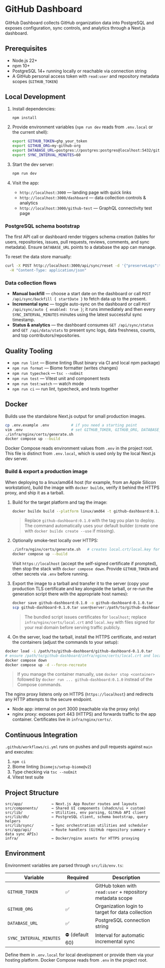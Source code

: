 # GitHub Dashboard

GitHub Dashboard collects GitHub organization data into PostgreSQL and exposes
configuration, sync controls, and analytics through a Next.js dashboard.

## Prerequisites

- Node.js 22+
- npm 10+
- PostgreSQL 14+ running locally or reachable via connection string
- A GitHub personal access token with `read:user` and repository metadata
  scopes (`GITHUB_TOKEN`)

## Local Development

1. Install dependencies:

   ```bash
   npm install
   ```

2. Provide environment variables (`npm run dev` reads from `.env.local` or the
   current shell):

   ```bash
   export GITHUB_TOKEN=ghp_your_token
   export GITHUB_ORG=my-github-org
   export DATABASE_URL=postgres://postgres:postgres@localhost:5432/github_dashboard
   export SYNC_INTERVAL_MINUTES=60
   ```

3. Start the dev server:

   ```bash
   npm run dev
   ```

4. Visit the app:

   - `http://localhost:3000` — landing page with quick links
   - `http://localhost:3000/dashboard` — data collection controls & analytics
   - `http://localhost:3000/github-test` — GraphQL connectivity test page

### PostgreSQL schema bootstrap

The first API call or dashboard render triggers schema creation (tables for
users, repositories, issues, pull requests, reviews, comments, and sync
metadata). Ensure `DATABASE_URL` points to a database the app can manage.

To reset the data store manually:

```bash
curl -X POST http://localhost:3000/api/sync/reset -d '{"preserveLogs":true}' \
  -H "Content-Type: application/json"
```

### Data collection flows

- **Manual backfill** — choose a start date on the dashboard or call
  `POST /api/sync/backfill { startDate }` to fetch data up to the present.
- **Incremental sync** — toggle auto-sync on the dashboard or call
  `POST /api/sync/auto { enabled: true }`; it runs immediately and then every
  `SYNC_INTERVAL_MINUTES` minutes using the latest successful sync timestamp.
- **Status & analytics** — the dashboard consumes `GET /api/sync/status` and
  `GET /api/data/stats` to present sync logs, data freshness, counts, and top
  contributors/repositories.

## Quality Tooling

- `npm run lint` — Biome linting (Rust binary via CI and local npm package)
- `npm run format` — Biome formatter (writes changes)
- `npm run typecheck` — `tsc --noEmit`
- `npm run test` — Vitest unit and component tests
- `npm run test:watch` — watch mode
- `npm run ci` — run lint, typecheck, and tests together

## Docker

Builds use the standalone Next.js output for small production images.

```bash
cp .env.example .env          # if you need a starting point
vim .env                      # set GITHUB_TOKEN, GITHUB_ORG, DATABASE_URL, etc.
./infra/nginx/certs/generate.sh
docker compose up --build
```

Docker Compose reads environment values from `.env` in the project root. This
file is distinct from `.env.local`, which is used only by the local Next.js dev
server.

### Build & export a production image

When deploying to a linux/amd64 host (for example, from an Apple Silicon
workstation), build the image with `docker buildx`, verify it behind the HTTPS
proxy, and ship it as a tarball.

1. Build for the target platform and tag the image:

   ```bash
   docker buildx build --platform linux/amd64 -t github-dashboard:0.1.0 .
   ```

   > Replace `github-dashboard:0.1.0` with the tag you plan to deploy. The
   > command automatically uses your default builder (create one with
   > `docker buildx create --use` if missing).

2. Optionally smoke-test locally over HTTPS:

   ```bash
   ./infra/nginx/certs/generate.sh   # creates local.crt/local.key for localhost
   docker compose up --build
   ```

   Visit `https://localhost` (accept the self-signed certificate if prompted),
   then stop the stack with `docker compose down`. Provide `GITHUB_TOKEN` and
   other secrets via `.env` before running.

3. Export the image to a tarball and transfer it to the server (copy your
   production TLS certificate and key alongside the tarball, or re-run the
   generation script there with the appropriate host names):

   ```bash
   docker save github-dashboard:0.1.0 -o github-dashboard-0.1.0.tar
   scp github-dashboard-0.1.0.tar user@server:/path/to/github-dashboard/
   ```

   > The bundled script issues certificates for `localhost`; replace
   > `infra/nginx/certs/local.crt` and `local.key` with files signed for your
   > real domain before serving traffic publicly.

4. On the server, load the tarball, install the HTTPS certificate, and restart
   the containers (adjust the commands to your setup):

<!-- markdownlint-disable MD013 -->
   ```bash
   docker load -i /path/to/github-dashboard/github-dashboard-0.1.0.tar
   # ensure /path/to/github-dashboard/infra/nginx/certs/local.crt and local.key contain your server certs
   docker compose down
   docker compose up -d --force-recreate
   ```
<!-- markdownlint-enable MD013 -->

   > If you manage the container manually, use `docker stop <container>` followed
   > by `docker run ... github-dashboard:0.1.0` instead of the Compose commands.

The nginx proxy listens only on HTTPS (`https://localhost`) and redirects any
HTTP attempts to the secure endpoint.

- Node app: internal on port 3000 (reachable via the proxy only)
- nginx proxy: exposes port 443 (HTTPS) and forwards traffic to the app
  container. Certificates live in `infra/nginx/certs/`.

## Continuous Integration

`.github/workflows/ci.yml` runs on pushes and pull requests against `main` and
executes:

1. `npm ci`
2. Biome linting (`biomejs/setup-biome@v2`)
3. Type checking via `tsc --noEmit`
4. Vitest test suite

## Project Structure

```text
src/app/             → Next.js App Router routes and layouts
src/components/      → Shared UI components (shadcn/ui + custom)
src/lib/             → Utilities, env parsing, GitHub API client
src/lib/db/          → PostgreSQL client, schema bootstrap, query helpers
src/lib/sync/        → Sync orchestration utilities and scheduler
src/app/api/         → Route handlers (GitHub repository summary + data sync APIs)
infra/               → Docker/nginx assets for HTTPS proxying
```

## Environment

Environment variables are parsed through `src/lib/env.ts`:
<!-- markdownlint-disable MD013 -->
| Variable | Required | Description |
| --- | --- | --- |
| `GITHUB_TOKEN` | ✅ | GitHub token with `read:user` + repository metadata scope |
| `GITHUB_ORG` | ✅ | Organization login to target for data collection |
| `DATABASE_URL` | ✅ | PostgreSQL connection string |
| `SYNC_INTERVAL_MINUTES` | ⛔ (default 60) | Interval for automatic incremental sync |
<!-- markdownlint-enable MD013 -->

Define them in `.env.local` for local development or provide them via your
hosting platform. Docker Compose reads from `.env` in the project root.
